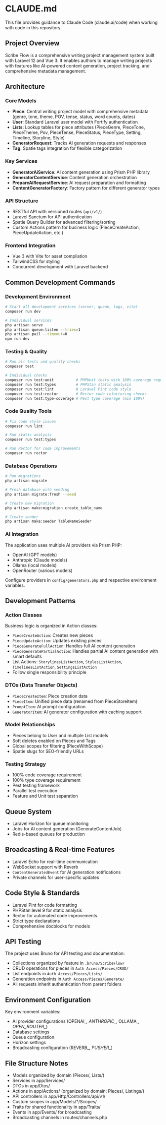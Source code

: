 # CLAUDE.md

This file provides guidance to Claude Code (claude.ai/code) when working with code in this repository.

## Project Overview

Scribe Flow is a comprehensive writing project management system built with Laravel 12 and Vue 3. It enables authors to manage writing projects with features like AI-powered content generation, project tracking, and comprehensive metadata management.

## Architecture

### Core Models
- **Piece**: Central writing project model with comprehensive metadata (genre, tone, theme, POV, tense, status, word counts, dates)
- **User**: Standard Laravel user model with Fortify authentication
- **Lists**: Lookup tables for piece attributes (PieceGenre, PieceTone, PieceTheme, Pov, PieceTense, PieceStatus, PieceType, Setting, Timeline, Storyline, Style)
- **GeneratorRequest**: Tracks AI generation requests and responses
- **Tag**: Spatie tags integration for flexible categorization

### Key Services
- **GeneratorAiService**: AI content generation using Prism PHP library
- **GeneratorContentService**: Content generation orchestration
- **PrepareAiRequestService**: AI request preparation and formatting
- **ContentGeneratorFactory**: Factory pattern for different generator types

### API Structure
- RESTful API with versioned routes (`api/v1/`)
- Laravel Sanctum for API authentication
- Spatie Query Builder for advanced filtering/sorting
- Custom Actions pattern for business logic (PieceCreateAction, PieceUpdateAction, etc.)

### Frontend Integration
- Vue 3 with Vite for asset compilation
- TailwindCSS for styling
- Concurrent development with Laravel backend

## Common Development Commands

### Development Environment
```bash
# Start all development services (server, queue, logs, vite)
composer run dev

# Individual services
php artisan serve
php artisan queue:listen --tries=1
php artisan pail --timeout=0
npm run dev
```

### Testing & Quality
```bash
# Run all tests and quality checks
composer test

# Individual checks
composer run test:unit          # PHPUnit tests with 100% coverage requirement
composer run test:types         # PHPStan static analysis
composer run test:lint          # Laravel Pint code style
composer run test:rector        # Rector code refactoring checks
composer run test:type-coverage # Pest type coverage (min 100%)
```

### Code Quality Tools
```bash
# Fix code style issues
composer run lint

# Run static analysis
composer run test:types

# Run Rector for code improvements
composer run rector
```

### Database Operations
```bash
# Run migrations
php artisan migrate

# Fresh database with seeding
php artisan migrate:fresh --seed

# Create new migration
php artisan make:migration create_table_name

# Create seeder
php artisan make:seeder TableNameSeeder
```

### AI Integration
The application uses multiple AI providers via Prism PHP:
- OpenAI (GPT models)
- Anthropic (Claude models)
- Ollama (local models)
- OpenRouter (various models)

Configure providers in `config/generators.php` and respective environment variables.

## Development Patterns

### Action Classes
Business logic is organized in Action classes:
- `PieceCreateAction`: Creates new pieces
- `PieceUpdateAction`: Updates existing pieces
- `PieceGenerateFullAction`: Handles full AI content generation
- `PieceGeneratePartialAction`: Handles partial AI content generation with smart defaults
- List Actions: `StorylinesListAction`, `StylesListAction`, `TimelinesListAction`, `SettingsListAction`
- Follow single responsibility principle

### DTOs (Data Transfer Objects)
- `PieceCreateItem`: Piece creation data
- `PieceItem`: Unified piece data (renamed from PieceStoreItem)
- `PromptItem`: AI prompt configuration
- `GeneratorItem`: AI generator configuration with caching support

### Model Relationships
- Pieces belong to User and multiple List models
- Soft deletes enabled on Pieces and Tags
- Global scopes for filtering (PieceWithScope)
- Spatie slugs for SEO-friendly URLs

### Testing Strategy
- 100% code coverage requirement
- 100% type coverage requirement
- Pest testing framework
- Parallel test execution
- Feature and Unit test separation

## Queue System
- Laravel Horizon for queue monitoring
- Jobs for AI content generation (GenerateContentJob)
- Redis-based queues for production

## Broadcasting & Real-time Features
- Laravel Echo for real-time communication
- WebSocket support with Reverb
- `ContentGeneratedEvent` for AI generation notifications
- Private channels for user-specific updates

## Code Style & Standards
- Laravel Pint for code formatting
- PHPStan level 9 for static analysis
- Rector for automated code improvements
- Strict type declarations
- Comprehensive docblocks for models

## API Testing
The project uses Bruno for API testing and documentation:
- Collections organized by feature in `.bruno/ScribeFlow/`
- CRUD operations for pieces in `Auth Access/Pieces/CRUD/`
- List endpoints in `Auth Access/Pieces/Lists/`
- Generation endpoints in `Auth Access/Pieces/Generate/`
- All requests inherit authentication from parent folders

## Environment Configuration
Key environment variables:
- AI provider configurations (OPENAI_*, ANTHROPIC_*, OLLAMA_*, OPEN_ROUTER_*)
- Database settings
- Queue configuration
- Horizon settings
- Broadcasting configuration (REVERB_*, PUSHER_*)

## File Structure Notes
- Models organized by domain (Pieces/, Lists/)
- Services in app/Services/
- DTOs in app/Dtos/
- Actions in app/Actions/ (organized by domain: Pieces/, Listings/)
- API controllers in app/Http/Controllers/api/v1/
- Custom scopes in app/Models/*/Scopes/
- Traits for shared functionality in app/Traits/
- Events in app/Events/ for broadcasting
- Broadcasting channels in routes/channels.php
